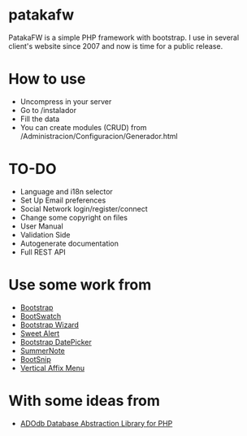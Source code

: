 # patakafw
PatakaFW is a simple PHP framework with bootstrap. I use in several client's website since 2007 and now is time for a public release.

# How to use
- Uncompress in your server
- Go to /instalador
- Fill the data
- You can create modules (CRUD) from /Administracion/Configuracion/Generador.html


# TO-DO
- Language and i18n selector
- Set Up Email preferences
- Social Network login/register/connect
- Change some copyright on files
- User Manual
- Validation Side
- Autogenerate documentation
- Full REST API

# Use some work from
- [Bootstrap](http://getbootstrap.com/) 
- [BootSwatch](http://bootswatch.com/) 
- [Bootstrap Wizard](http://vadimg.com/twitter-bootstrap-wizard-example/examples/validation.html)
- [Sweet Alert](http://t4t5.github.io/sweetalert/)
- [Bootstrap DatePicker](http://www.malot.fr/bootstrap-datetimepicker/index.php)
- [SummerNote](http://summernote.org)
- [BootSnip](http://bootsnipp.com/)
- [Vertical Affix Menu](http://bootsnipp.com/snippets/featured/vertical-affix-menu-css-only)

# With some ideas from
- [ADOdb Database Abstraction Library for PHP](http://adodb.sourceforge.net/)
